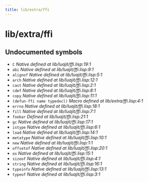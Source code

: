 ```yaml
---
title: lib/extra/ffi
---
```

# lib/extra/ffi
## Undocumented symbols
 - `C` *Native defined at lib/luajit/ffi.lisp:19:1*
 - `abi` *Native defined at lib/luajit/ffi.lisp:9:1*
 - `alignof` *Native defined at lib/luajit/ffi.lisp:5:1*
 - `arch` *Native defined at lib/luajit/ffi.lisp:12:1*
 - `cast` *Native defined at lib/luajit/ffi.lisp:2:1*
 - `cdef` *Native defined at lib/luajit/ffi.lisp:8:1*
 - `copy` *Native defined at lib/luajit/ffi.lisp:11:1*
 - `(defun-ffi name typedecl)` *Macro defined at lib/extra/ffi.lisp:4:1*
 - `errno` *Native defined at lib/luajit/ffi.lisp:18:1*
 - `fill` *Native defined at lib/luajit/ffi.lisp:7:1*
 - `foobar` *Defined at lib/luajit/ffi.lisp:21:1*
 - `gc` *Native defined at lib/luajit/ffi.lisp:17:1*
 - `istype` *Native defined at lib/luajit/ffi.lisp:6:1*
 - `load` *Native defined at lib/luajit/ffi.lisp:14:1*
 - `metatype` *Native defined at lib/luajit/ffi.lisp:10:1*
 - `new` *Native defined at lib/luajit/ffi.lisp:1:1*
 - `offsetof` *Native defined at lib/luajit/ffi.lisp:20:1*
 - `os` *Native defined at lib/luajit/ffi.lisp:15:1*
 - `sizeof` *Native defined at lib/luajit/ffi.lisp:4:1*
 - `string` *Native defined at lib/luajit/ffi.lisp:16:1*
 - `typeinfo` *Native defined at lib/luajit/ffi.lisp:13:1*
 - `typeof` *Native defined at lib/luajit/ffi.lisp:3:1*
